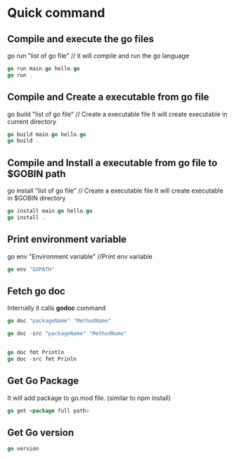 
# Quick command

## Compile and execute the go files
go run "list of go file" // it will compile and run the go language
```go
go run main.go hello.go
go run .
```

## Compile and Create a executable from go file
go build "list of go file" // Create a executable file
It will create executable in current directory
```go
go build main.go hello.go
go build .
```

## Compile and Install a executable from go file to $GOBIN path
go install "list of go file" // Create a executable file
It will create executable in $GOBIN directory
```go
go install main.go hello.go
go install .
```

## Print environment variable
go env "Environment variable" //Print env variable
```go
go env "GOPATH"
```

## Fetch go doc
Internally it calls **godoc** command 

```go
go doc "packageName" "MethodName"

go doc -src "packageName" "MethodName"


go doc fmt Println
go doc -src fmt Prinln

```

## Get Go Package
It will add package to go.mod file. (similar to npm install)
```go
go get <package full path>
```


## Get Go version
```go
go version
```